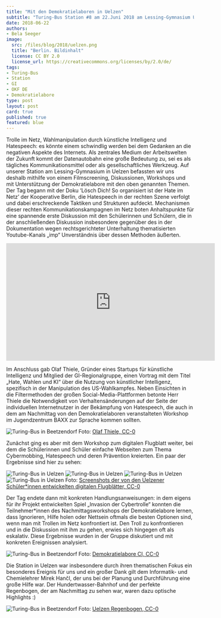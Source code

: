```yaml
---
title: "Mit den Demokratielaboren in Uelzen"
subtitle: "Turing-Bus Station #8 am 22.Juni 2018 am Lessing-Gymnasium Uelzen und im Jugenclub BAXX, Uelzen (Niedersachen) mit 23 Schüler*innen + 16 Jugendliche im BAXX (16-17 Jahre bzw. 10-25 Jahre)"
date: 2018-06-22
authors:
- Bela Seeger
image:
  src: /files/blog/2018/uelzen.png
  title: "Berlin. Bildinhalt"
  license: CC BY 2.0
  license_url: https://creativecommons.org/licenses/by/2.0/de/
tags:
- Turing-Bus
- Station
- GI
- OKF DE
- Demokratielabore
type: post
layout: post
card: true
published: true
featured: blue
---
```

Trolle im Netz, Wahlmanipulation durch künstliche Intelligenz und Hatespeech: es könnte einem schwindlig werden bei dem Gedanken an die negativen Aspekte des Internets. Als zentrales Medium der Arbeitswelten der Zukunft kommt der Datenautobahn eine große Bedeutung zu, sei es als tägliches Kommunikationsmittel oder als gesellschaftliches Werkzeug. Auf unserer Station am Lessing-Gymnasium in Uelzen befassten wir uns deshalb mithilfe von einem Filmscreening, Diskussionen, Workshops und mit Unterstützung der Demokratielabore mit den oben genannten Themen.
Der Tag begann mit der Doku ‘Lösch Dich! So organisiert ist der Hate im Netz’ der Kooperative Berlin, die Hatespeech in der rechten Szene verfolgt und dabei erschreckende Taktiken und Strukturen aufdeckt. Mechanismen dieser rechten Kommunikationskampagnen im Netz boten Anhaltspunkte für eine spannende erste Diskussion mit den Schülerinnen und Schülern, die in der anschließenden Diskussion insbesondere gegenüber des in der Dokumentation wegen rechtsgerichteter Unterhaltung thematisierten Youtube-Kanals „imp“ Unverständnis über dessen Methoden äußerten.

<iframe width="560" height="315" src="https://www.youtube.com/embed/zvKjfWSPI7s" frameborder="0" allow="accelerometer; autoplay; encrypted-media; gyroscope; picture-in-picture" allowfullscreen></iframe>

Im Anschluss gab Olaf Thiele, Gründer eines Startups für künstliche Intelligenz und Mitglied der GI-Regionalgruppe, einen Vortrag mit dem Titel „Hate, Wahlen und KI“ über die Nutzung von künstlicher Intelligenz, spezifisch in der Manipulation des US-Wahlkampfes. Neben Einsichten in die Filtermethoden der großen Social-Media-Plattformen betonte Herr Thiele die Notwendigkeit von Verhaltensänderungen auf der Seite der individuellen Internetnutzer in der Bekämpfung von Hatespeech, die auch in dem am Nachmittag von den Demokratielaboren veranstalteten Workshop im Jugendzentrum BAXX zur Sprache kommen sollten.

![Turing-Bus in Beetzendorf](/files/blog/2018/olaf.png)
Foto: <a href="https://creativecommons.org/choose/zero/?lang=de">Olaf Thiele, CC-0</a>

Zunächst ging es aber mit dem Workshop zum digitalen Flugblatt weiter, bei dem die Schülerinnen und Schüler einfache Webseiten zum Thema Cybermobbing, Hatespeech und deren Prävention kreierten. Ein paar der Ergebnisse sind hier zu sehen:

![Turing-Bus in Uelzen](/files/blog/2018/Screen%20Shot%202018-06-22%20at%2011.37.32.png)
![Turing-Bus in Uelzen](/files/blog/2018/Screen%20Shot%202018-06-22%20at%2011.37.25.png)
![Turing-Bus in Uelzen](/files/blog/2018/Screen%20Shot%202018-06-22%20at%2011.35.58.png)
![Turing-Bus in Uelzen](/files/blog/2018/Screen%20Shot%202018-06-22%20at%2011.35.51.png)
Foto: <a href="https://creativecommons.org/choose/zero/?lang=de">Screenshots der von den Uelzener Schüler*innen entwickelten digitalen Flugblätter, CC-0</a>

Der Tag endete dann mit konkreten Handlungsanweisungen: in dem eigens für ihr Projekt entwickelten Spiel „Invasion der Cybertrolle“ konnten die Teilnehmer*innen des Nachmittagsworkshops der Demokratielabore lernen, dass Ignorieren, Hilfe holen oder Nettsein oftmals die besten Optionen sind, wenn man mit Trollen im Netz konfrontiert ist. Den Troll zu konfrontieren und in die Diskussion mit ihm zu gehen, erwies sich hingegen oft als eskalativ. Diese Ergebnisse wurden in der Gruppe diskutiert und mit konkreten Ereignissen analysiert.  


![Turing-Bus in Beetzendorf](/files/blog/2018/demokratielbaore.png)
Foto: <a href="https://creativecommons.org/choose/zero/?lang=de">Demokratielabore CI, CC-0</a>

Die Station in Uelzen war insbesondere durch ihren thematischen Fokus ein besonderes Ereignis für uns und ein großer Dank gilt dem Informatik- und Chemielehrer Mirek Hančl, der uns bei der Planung und Durchführung eine große Hilfe war. Der Hundertwasser-Bahnhof und der perfekte Regenbogen, der am Nachmittag zu sehen war, waren dazu optische Highlights :)

![Turing-Bus in Beetzendorf](/files/blog/2018/20180621_211748%20%281%29.jpg)
Foto: <a href="https://creativecommons.org/choose/zero/?lang=de">Uelzen Regenbogen, CC-0</a>
